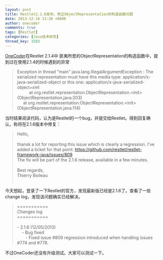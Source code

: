 ```yaml
---
layout: post
title: Restlet2.1.6发布，修正ObjectRepresentation的构造函数问题
date: 2013-12-16 13:28 +0800
author: onecoder
comments: true
tags: [Restlet]
categories: [Java技术研究]
thread_key: 1583
---
```

<p>
	<a href="http://www.coderli.com\">OneCoder</a>在Restlet 2.1.4中 匪夷所思的ObjectRepresentation的构造函数中，提到过在使用2.1.4的时候遇到的异常</p>
<blockquote>
	<p>
		Exception in thread &quot;main&quot; java.lang.IllegalArgumentException : The serialized representation must have this media type: application/x-java-serialized-object or this one: application/x-java-serialized-object+xml<br />
		&nbsp;&nbsp;&nbsp;&nbsp;&nbsp;&nbsp;&nbsp;&nbsp;&nbsp; at org.restlet.representation.ObjectRepresentation.&lt;init&gt;(ObjectRepresentation.java:203)<br />
		&nbsp;&nbsp;&nbsp;&nbsp; at org.restlet.representation.ObjectRepresentation.&lt;init&gt;(ObjectRepresentation.java:114)</p>
</blockquote>
<p>
	当时结果阅读代码，认为是Restlet的一个bug，并提交给Restlet。得到回复确认，称将在2.1.6版本中修复：</p>
<blockquote>
	<p>
		Hello,<br />
		<br />
		thansk a lot for reporting this issue which is clearly a regression. I&#39;ve added a ticket for that point: <a href="https://github.com/restlet/restlet-framework-java/issues/809">https://github.com/restlet/restlet-framework-java/issues/809</a><br />
		The fix will be part of the 2.1.6 release, available in a few minutes.<br />
		<br />
		Best regards,<br />
		Thierry Boileau<br />
		&nbsp;</p>
</blockquote>
<p>
	今天想起，登录了一下Restlet的官方，发现最新版已经是2.1.6了。查看了一些change log，发现该问题确实已经解决。</p>
<blockquote>
	<p>
		===========<br />
		Changes log &nbsp;<br />
		===========<br />
		<br />
		- 2.1.6 (12/05/2013)<br />
		&nbsp;&nbsp;&nbsp; - Bug fixed<br />
		&nbsp;&nbsp;&nbsp;&nbsp;&nbsp;&nbsp; - Fixed issue #809 regression introduced when handling issues #774 and #778.</p>
</blockquote>
<p>
	不过OneCoder还没有升级测试。大家可以测试一下。<br />
	<br />
	&nbsp;</p>

